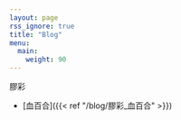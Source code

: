 ```yaml
---
layout: page
rss_ignore: true
title: "Blog"
menu:
  main:
    weight: 90
---
```

膠彩
* [血百合]({{< ref "/blog/膠彩_血百合" >}})
